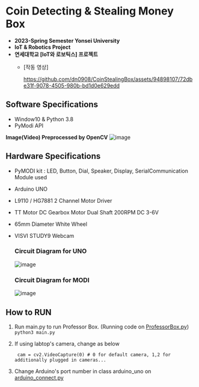 # Coin Detecting & Stealing Money Box
  * **2023-Spring Semester Yonsei University**
  * **IoT & Robotics Project**
  * **연세대학교 [IoT와 로보틱스] 프로젝트**
    - [작동 영상]

       https://github.com/dn0908/CoinStealingBox/assets/94898107/72dbe31f-9078-4505-980b-bd1d0e629edd

## Software Specifications
  - Window10 & Python 3.8
  - PyModi API
 
  **Image(Video) Preprocessed by OpenCV**
  ![image](https://github.com/dn0908/CoinStealingBox/assets/94898107/6bee7946-5452-4a82-a377-77d363c31b0e)



## Hardware Specifications
- PyMODI kit : LED, Button, Dial, Speaker, Display, SerialCommunication Module used
- Arduino UNO
- L9110 / HG7881 2 Channel Motor Driver
- TT Motor DC Gearbox Motor Dual Shaft 200RPM DC 3-6V
- 65mm Diameter White Wheel
- VISVI STUDY9 Webcam
  
  ### Circuit Diagram for UNO
    ![image](https://github.com/dn0908/CoinStealingBox/assets/94898107/2c0b0ed1-2d21-4af3-8d55-aba2a4def061)

  ### Circuit Diagram for MODI
    ![image](https://github.com/dn0908/CoinStealingBox/assets/97090402/c17d6c87-4b22-475c-b683-3c18ee4818a0)

## How to RUN
1. Run main.py to run Professor Box. (Running code on [ProfessorBox.py](https://github.com/dn0908/CoinStealingBox/blob/main/ProfessorBox.py))
        ```
        python3 main.py
        ```
2. If using labtop's camera, change as below

        
        cam = cv2.VideoCapture(0) # 0 for default camera, 1,2 for additionally plugged in cameras...
        
3. Change Arduino's port number in class arduino_uno on [arduino_connect.py](https://github.com/dn0908/CoinStealingBox/blob/main/arduino_connect.py)
